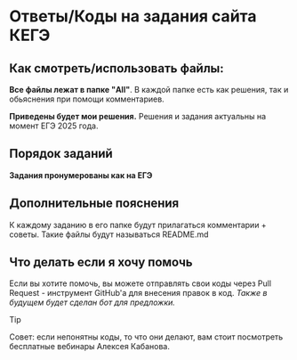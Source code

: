 # Ответы/Коды на задания сайта КЕГЭ

## Как смотреть/использовать файлы:

**Все файлы лежат в папке "All"**. 
В каждой папке есть как решения, так и обьяснения при помощи комментариев.

**Приведены будет мои решения.**
Решения и задания актуальны на момент ЕГЭ 2025 года.

## Порядок заданий

**Задания пронумерованы как на ЕГЭ**

## Дополнительные пояснения

К каждому заданию в его папке будут прилагаться комментарии + советы.
Такие файлы будут называться README.md

## Что делать если я хочу помочь

Если вы хотите помочь, вы можете отправлять свои коды через Pull Request - инструмент GitHub'а для внесения правок в код.
*Также в будущем будет сделан бот для предложки.*

> [!TIP]
> Совет: если непонятны коды, то что они делают, вам стоит посмотреть бесплатные вебинары Алексея Кабанова.
